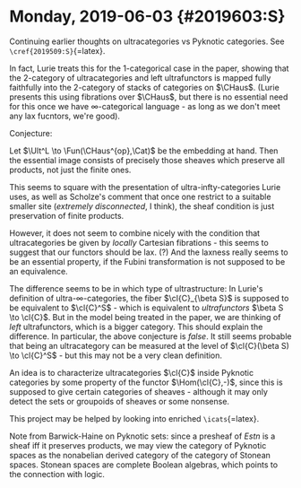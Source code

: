 Monday, 2019-06-03 {#2019603:S}
==================

Continuing earlier thoughts on ultracategories vs Pyknotic categories.
See `\cref{2019509:S}`{=latex}.

In fact, Lurie treats this for the 1-categorical case in the paper,
showing that the $2$-category of ultracategories and left ultrafunctors
is mapped fully faithfully into the $2$-category of stacks of categories
on $\CHaus$. (Lurie presents this using fibrations over $\CHaus$, but
there is no essential need for this once we have $\infty$-categorical
language - as long as we don't meet any lax fucntors, we're good).

Conjecture:

Let $\Ult^L \to \Fun(\CHaus^{op},\Cat)$ be the embedding at hand. Then
the essential image consists of precisely those sheaves which preserve
all products, not just the finite ones.

This seems to square with the presentation of ultra-infty-categories
Lurie uses, as well as Scholze's comment that once one restrict to a
suitable smaller site (*extremely disconnected*, I think), the sheaf
condition is just preservation of finite products.

However, it does not seem to combine nicely with the condition that
ultracategories be given by *locally* Cartesian fibrations - this seems
to suggest that our functors should be lax. (?) And the laxness really
seems to be an essential property, if the Fubini transformation is not
supposed to be an equivalence.

The difference seems to be in which type of ultrastructure: In Lurie's
definition of ultra-$\infty$-categories, the fiber $\cl{C}_{\beta S}$ is
supposed to be equivalent to $\cl{C}^S$ - which is equivalent to
*ultrafunctors* $\beta S \to \cl{C}$. But in the model being treated in
the paper, we are thinking of *left* ultrafunctors, which is a bigger
category. This should explain the difference. In particular, the above
conjecture is *false*. It still seems probable that being an
ultracategory can be measured at the level of
$\cl{C}(\beta S) \to \cl{C}^S$ - but this may not be a very clean
definition.

An idea is to characterize ultracategories $\cl{C}$ inside Pyknotic
categories by some property of the functor $\Hom(\cl{C},-)$, since this
is supposed to give certain categories of sheaves - although it may only
detect the sets or groupoids of sheaves or some nonsense.

This project may be helped by looking into enriched `\icats`{=latex}.

Note from Barwick-Haine on Pyknotic sets: since a presheaf of $Estn$ is
a sheaf iff it preserves products, we may view the category of Pyknotic
spaces as the nonabelian derived category of the category of Stonean
spaces. Stonean spaces are complete Boolean algebras, which points to
the connection with logic.
